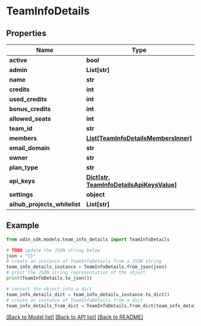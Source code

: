 # TeamInfoDetails


## Properties

Name | Type | Description | Notes
------------ | ------------- | ------------- | -------------
**active** | **bool** |  | [optional] 
**admin** | **List[str]** |  | [optional] 
**name** | **str** |  | [optional] 
**credits** | **int** |  | [optional] 
**used_credits** | **int** |  | [optional] 
**bonus_credits** | **int** |  | [optional] 
**allowed_seats** | **int** |  | [optional] 
**team_id** | **str** |  | [optional] 
**members** | [**List[TeamInfoDetailsMembersInner]**](TeamInfoDetailsMembersInner.md) |  | [optional] 
**email_domain** | **str** |  | [optional] 
**owner** | **str** |  | [optional] 
**plan_type** | **str** |  | [optional] 
**api_keys** | [**Dict[str, TeamInfoDetailsApiKeysValue]**](TeamInfoDetailsApiKeysValue.md) |  | [optional] 
**settings** | **object** |  | [optional] 
**aihub_projects_whitelist** | **List[str]** |  | [optional] 

## Example

```python
from odin_sdk.models.team_info_details import TeamInfoDetails

# TODO update the JSON string below
json = "{}"
# create an instance of TeamInfoDetails from a JSON string
team_info_details_instance = TeamInfoDetails.from_json(json)
# print the JSON string representation of the object
print(TeamInfoDetails.to_json())

# convert the object into a dict
team_info_details_dict = team_info_details_instance.to_dict()
# create an instance of TeamInfoDetails from a dict
team_info_details_from_dict = TeamInfoDetails.from_dict(team_info_details_dict)
```
[[Back to Model list]](../README.md#documentation-for-models) [[Back to API list]](../README.md#documentation-for-api-endpoints) [[Back to README]](../README.md)


